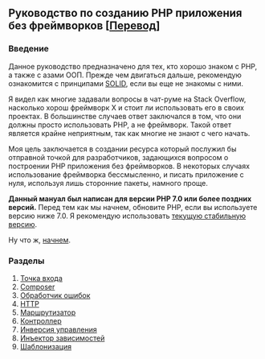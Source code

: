 ## Руководство по созданию PHP приложения без фреймворков [[Перевод](https://github.com/PatrickLouys/no-framework-tutorial)]

### Введение

Данное руководство предназначено для тех, кто хорошо знаком с PHP, а также с азами ООП. Прежде чем двигаться дальше, рекомендую ознакомится с принципами [SOLID](https://ru.wikipedia.org/wiki/SOLID_(%D0%BE%D0%B1%D1%8A%D0%B5%D0%BA%D1%82%D0%BD%D0%BE-%D0%BE%D1%80%D0%B8%D0%B5%D0%BD%D1%82%D0%B8%D1%80%D0%BE%D0%B2%D0%B0%D0%BD%D0%BD%D0%BE%D0%B5_%D0%BF%D1%80%D0%BE%D0%B3%D1%80%D0%B0%D0%BC%D0%BC%D0%B8%D1%80%D0%BE%D0%B2%D0%B0%D0%BD%D0%B8%D0%B5)), если вы еще не знакомы с ними.

Я видел как многие задавали вопросы в чат-руме на Stack Overflow, насколько хорош фреймворк X и стоит ли использовать его в своих проектах. В большинстве случаев ответ заключался в том, что они должны просто использовать PHP, а не фреймворк. Такой ответ является крайне неприятным, так как многие не знают с чего начать.

Моя цель заключается в создании ресурса который послужил бы отправной точкой для разработчиков, задающихся вопросом о построении PHP приложения без фреймворков. В некоторых случаях использование фреймворка бессмысленно, и писать приложение с нуля, используя лишь сторонние пакеты, намного проще.

**Данный мануал был написан для версии PHP 7.0 или более поздних версий.** Перед тем как мы начнем, обновите PHP, если вы используете версию ниже 7.0. Я рекомендую использовать [текущую стабильную версию](http://php.net/downloads.php).

Ну что ж, [начнем](01-front-controller.md).

### Разделы

1. [Точка входа](01-front-controller.md)
2. [Composer](02-composer.md)
3. [Обработчик ошибок](03-error-handler.md)
4. [HTTP](04-http.md)
5. [Маршрутизатор](05-router.md)
6. [Контроллер](06-controller.md)
7. [Инверсия управления](07-inversion-of-control.md)
8. [Инъектор зависимостей](08-dependency-injector.md)
9. [Шаблонизация](09-templating.md)
